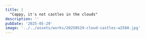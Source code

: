 ```yaml
---
title: |
  "Cappy, it's not castles in the clouds"
description: ''
pubDate: '2025-05-29'
image: '../../assets/works/20250529-cloud-castles-w2560.jpg'
---
```

